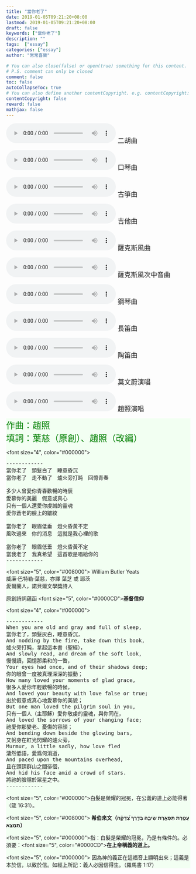 ```yaml
---
title: "當你老了"
date: 2019-01-05T09:21:20+08:00
lastmod: 2019-01-05T09:21:20+08:00
draft: false
keywords: ["當你老了"]
description: ""
tags:  ["essay"]
categories: ["essay"]
author: "常常喜樂"

# You can also close(false) or open(true) something for this content.
# P.S. comment can only be closed
comment: false
toc: false
autoCollapseToc: true
# You can also define another contentCopyright. e.g. contentCopyright: "This is another copyright."
contentCopyright: false
reward: false
mathjax: false
---
```


<audio controls src="https://joy.nctu.me/mp3-essay/當你老了-二胡.mp3"></audio><font size="4"> 二胡曲</font>

<audio controls src="https://joy.nctu.me/mp3-essay/當你老了-口琴.mp3"></audio><font size="4"> 口琴曲</font>

<audio controls src="https://joy.nctu.me/mp3-essay/當你老了-古箏.mp3"></audio><font size="4"> 古箏曲</font>

<audio controls src="https://joy.nctu.me/mp3-essay/當你老了-吉他.mp3"></audio><font size="4"> 吉他曲</font>

<audio controls src="https://joy.nctu.me/mp3-essay/當你老了-薩克斯風.mp3"></audio><font size="4"> 薩克斯風曲</font>

<audio controls src="https://joy.nctu.me/mp3-essay/當你老了-薩克斯風次中音.mp3"></audio><font size="4"> 薩克斯風次中音曲</font>

<audio controls src="https://joy.nctu.me/mp3-essay/當你老了-鋼琴.mp3"></audio><font size="4"> 鋼琴曲</font>

<audio controls src="https://joy.nctu.me/mp3-essay/當你老了-長笛.mp3"></audio><font size="4"> 長笛曲</font>

<audio controls src="https://joy.nctu.me/mp3-essay/當你老了-陶笛.mp3"></audio><font size="4"> 陶笛曲</font>

<audio controls src="https://joy.nctu.me/mp3-essay/當你老了-莫文蔚.mp3"></audio><font size="4"> 莫文蔚演唱</font>

<audio controls src="https://joy.nctu.me/mp3-essay/當你老了-趙照.mp3"></audio><font size="4"> 趙照演唱</font>

<div style="background-color:#F2FFF2"><font size="5", color="#008000">
作曲：趙照<br>
填詞：葉慈（原創）、趙照（改編）
</font>

<font size="4", color="#000000">
<pre>
------------
當你老了　頭髮白了　睡意昏沉
當你老了　走不動了　爐火旁打盹　回憶青春

多少人曾愛你青春歡暢的時辰
愛慕你的美麗　假意或真心
只有一個人還愛你虔誠的靈魂
愛你蒼老的臉上的皺紋

當你老了　眼眉低垂　燈火昏黃不定
風吹過來　你的消息　這就是我心裡的歌

當你老了　眼眉低垂　燈火昏黃不定
當我老了　我真希望　這首歌是唱給你的
------------
</pre>
</font>

<font size="5", color="#008000">
William Butler Yeats<br>
威廉·巴特勒·葉慈，亦譯 葉芝 或 耶茨<br>
愛爾蘭人，諾貝爾文學獎詩人<p>
原創詩詞蘊函</font>
<font size="5", color="#0000CD"><b>基督信仰</b></font>

<font size="4", color="#000000">
<pre>
------------
When you are old and gray and full of sleep,
當你老了，頭髮灰白，睡意昏沉，
And nodding by the fire, take down this book,
爐火旁打盹，拿起這本書（聖經），
And slowly read, and dream of the soft look,
慢慢讀，回憶那柔和的一瞥，
Your eyes had once, and of their shadows deep;
你的眼曾一度被真理深深的振動；
How many loved your moments of glad grace,
很多人愛你年輕歡暢的時候，
And loved your beauty with love false or true;
出於假意或真心地愛慕你的美貌；
But one man loved the pilgrim soul in you,
只有一個人（主耶穌）愛你敬虔的靈魂，與你同在，
And loved the sorrows of your changing face;
祂愛你那變老、憂傷的容顔；
And bending down beside the glowing bars,
又躬身在紅光閃耀的爐火旁，
Murmur, a little sadly, how love fled
淒然低語，愛爲何消逝，
And paced upon the mountains overhead,
且在頭頂群山之間徘徊，
And hid his face amid a crowd of stars.
將祂的臉隱於眾星之中。
------------
</pre>
</font>

<font size="5", color="#000000">白髮是榮耀的冠冕，在公義的道上必能得著（箴 16:31）。</font><br>

<font size="5", color="#008000"><b>
希伯來文（עֲטֶ֣רֶת תִּפְאֶ֣רֶת שֵׂיבָ֑ה בְּדֶ֥רֶךְ צְ֝דָקָ֗ה תִּמָּצֵֽא）
</b></font>

<font size="5", color="#000000">指：白髮是榮耀的冠冕，乃是有條件的。必須要：</font><font size="5", color="#0000CD"><b>在上帝稱義的道上。</b></font><br>

<font size="5", color="#000000">
因為神的義正在這福音上顯明出來；這義是本於信，以致於信。如經上所記：義人必因信得生。（羅馬書 1:17）</font>
</div>